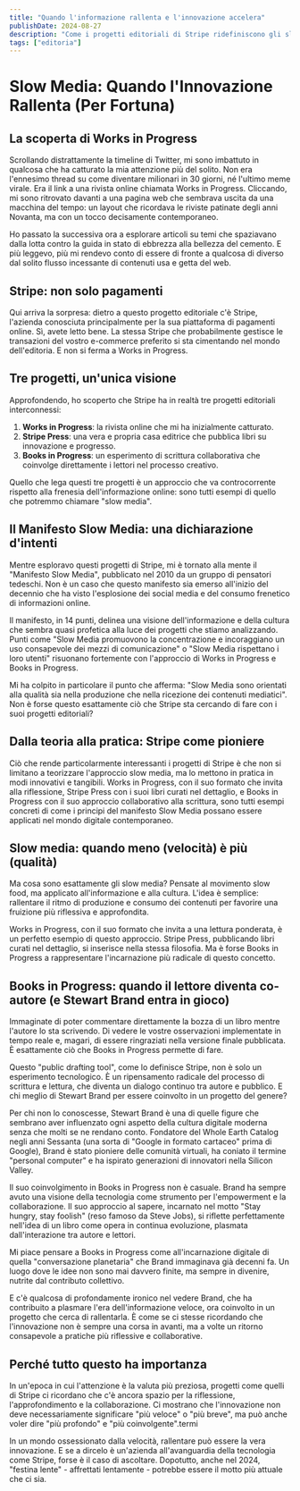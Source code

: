 ```yaml
---
title: "Quando l'informazione rallenta e l'innovazione accelera"
publishDate: 2024-08-27
description: "Come i progetti editoriali di Stripe ridefiniscono gli slow media digitali, con il contributo visionario di Stewart Brand."
tags: ["editoria"]
---
```


# Slow Media: Quando l'Innovazione Rallenta (Per Fortuna)

## La scoperta di Works in Progress

Scrollando distrattamente la timeline di Twitter, mi sono imbattuto in qualcosa che ha catturato la mia attenzione più del solito. Non era l'ennesimo thread su come diventare milionari in 30 giorni, né l'ultimo meme virale. Era il link a una rivista online chiamata Works in Progress. Cliccando, mi sono ritrovato davanti a una pagina web che sembrava uscita da una macchina del tempo: un layout che ricordava le riviste patinate degli anni Novanta, ma con un tocco decisamente contemporaneo.

Ho passato la successiva ora a esplorare articoli su temi che spaziavano dalla lotta contro la guida in stato di ebbrezza alla bellezza del cemento. E più leggevo, più mi rendevo conto di essere di fronte a qualcosa di diverso dal solito flusso incessante di contenuti usa e getta del web.

## Stripe: non solo pagamenti

Qui arriva la sorpresa: dietro a questo progetto editoriale c'è Stripe, l'azienda conosciuta principalmente per la sua piattaforma di pagamenti online. Sì, avete letto bene. La stessa Stripe che probabilmente gestisce le transazioni del vostro e-commerce preferito si sta cimentando nel mondo dell'editoria. E non si ferma a Works in Progress.

## Tre progetti, un'unica visione

Approfondendo, ho scoperto che Stripe ha in realtà tre progetti editoriali interconnessi:

1. **Works in Progress**: la rivista online che mi ha inizialmente catturato.
2. **Stripe Press**: una vera e propria casa editrice che pubblica libri su innovazione e progresso.
3. **Books in Progress**: un esperimento di scrittura collaborativa che coinvolge direttamente i lettori nel processo creativo.

Quello che lega questi tre progetti è un approccio che va controcorrente rispetto alla frenesia dell'informazione online: sono tutti esempi di quello che potremmo chiamare "slow media".

## Il Manifesto Slow Media: una dichiarazione d'intenti

Mentre esploravo questi progetti di Stripe, mi è tornato alla mente il "Manifesto Slow Media", pubblicato nel 2010 da un gruppo di pensatori tedeschi. Non è un caso che questo manifesto sia emerso all'inizio del decennio che ha visto l'esplosione dei social media e del consumo frenetico di informazioni online.

Il manifesto, in 14 punti, delinea una visione dell'informazione e della cultura che sembra quasi profetica alla luce dei progetti che stiamo analizzando. Punti come "Slow Media promuovono la concentrazione e incoraggiano un uso consapevole dei mezzi di comunicazione" o "Slow Media rispettano i loro utenti" risuonano fortemente con l'approccio di Works in Progress e Books in Progress.

Mi ha colpito in particolare il punto che afferma: "Slow Media sono orientati alla qualità sia nella produzione che nella ricezione dei contenuti mediatici". Non è forse questo esattamente ciò che Stripe sta cercando di fare con i suoi progetti editoriali?

## Dalla teoria alla pratica: Stripe come pioniere

Ciò che rende particolarmente interessanti i progetti di Stripe è che non si limitano a teorizzare l'approccio slow media, ma lo mettono in pratica in modi innovativi e tangibili. Works in Progress, con il suo formato che invita alla riflessione, Stripe Press con i suoi libri curati nel dettaglio, e Books in Progress con il suo approccio collaborativo alla scrittura, sono tutti esempi concreti di come i principi del manifesto Slow Media possano essere applicati nel mondo digitale contemporaneo.

## Slow media: quando meno (velocità) è più (qualità)

Ma cosa sono esattamente gli slow media? Pensate al movimento slow food, ma applicato all'informazione e alla cultura. L'idea è semplice: rallentare il ritmo di produzione e consumo dei contenuti per favorire una fruizione più riflessiva e approfondita.

Works in Progress, con il suo formato che invita a una lettura ponderata, è un perfetto esempio di questo approccio. Stripe Press, pubblicando libri curati nel dettaglio, si inserisce nella stessa filosofia. Ma è forse Books in Progress a rappresentare l'incarnazione più radicale di questo concetto.

## Books in Progress: quando il lettore diventa co-autore (e Stewart Brand entra in gioco)

Immaginate di poter commentare direttamente la bozza di un libro mentre l'autore lo sta scrivendo. Di vedere le vostre osservazioni implementate in tempo reale e, magari, di essere ringraziati nella versione finale pubblicata. È esattamente ciò che Books in Progress permette di fare.

Questo "public drafting tool", come lo definisce Stripe, non è solo un esperimento tecnologico. È un ripensamento radicale del processo di scrittura e lettura, che diventa un dialogo continuo tra autore e pubblico. E chi meglio di Stewart Brand per essere coinvolto in un progetto del genere?

Per chi non lo conoscesse, Stewart Brand è una di quelle figure che sembrano aver influenzato ogni aspetto della cultura digitale moderna senza che molti se ne rendano conto. Fondatore del Whole Earth Catalog negli anni Sessanta (una sorta di "Google in formato cartaceo" prima di Google), Brand è stato pioniere delle comunità virtuali, ha coniato il termine "personal computer" e ha ispirato generazioni di innovatori nella Silicon Valley.

Il suo coinvolgimento in Books in Progress non è casuale. Brand ha sempre avuto una visione della tecnologia come strumento per l'empowerment e la collaborazione. Il suo approccio al sapere, incarnato nel motto "Stay hungry, stay foolish" (reso famoso da Steve Jobs), si riflette perfettamente nell'idea di un libro come opera in continua evoluzione, plasmata dall'interazione tra autore e lettori.

Mi piace pensare a Books in Progress come all'incarnazione digitale di quella "conversazione planetaria" che Brand immaginava già decenni fa. Un luogo dove le idee non sono mai davvero finite, ma sempre in divenire, nutrite dal contributo collettivo.

E c'è qualcosa di profondamente ironico nel vedere Brand, che ha contribuito a plasmare l'era dell'informazione veloce, ora coinvolto in un progetto che cerca di rallentarla. È come se ci stesse ricordando che l'innovazione non è sempre una corsa in avanti, ma a volte un ritorno consapevole a pratiche più riflessive e collaborative.

## Perché tutto questo ha importanza

In un'epoca in cui l'attenzione è la valuta più preziosa, progetti come quelli di Stripe ci ricordano che c'è ancora spazio per la riflessione, l'approfondimento e la collaborazione. Ci mostrano che l'innovazione non deve necessariamente significare "più veloce" o "più breve", ma può anche voler dire "più profondo" e "più coinvolgente".termi

In un mondo ossessionato dalla velocità, rallentare può essere la vera innovazione. E se a dircelo è un'azienda all'avanguardia della tecnologia come Stripe, forse è il caso di ascoltare. Dopotutto, anche nel 2024, "festina lente" - affrettati lentamente - potrebbe essere il motto più attuale che ci sia.
